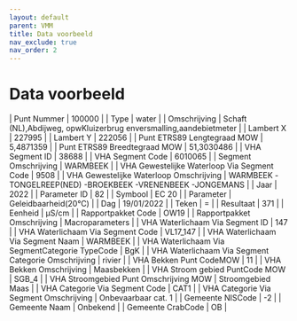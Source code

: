 ```yaml
---
layout: default
parent: VMM
title: Data voorbeeld
nav_exclude: true
nav_order: 2
---
```



# Data voorbeeld

| Punt Nummer | 100000 |
| Type | water |
| Omschrijving | Schaft (NL),Abdijweg, opwKluizerbrug enversmalling,aandebietmeter |
| Lambert X | 227995 |
| Lambert Y | 222056 |
| Punt ETRS89 Lengtegraad MOW | 5,4871359 |
| Punt ETRS89 Breedtegraad MOW | 51,3030486 |
| VHA Segment ID | 38688 |
| VHA Segment Code | 6010065 |
| Segment Omschrijving | WARMBEEK |
| VHA Gewestelijke Waterloop Via Segment Code | 9508 |
| VHA Gewestelijke Waterloop Omschrijving | WARMBEEK -TONGELREEP(NED) -BROEKBEEK -VRENENBEEK -JONGEMANS |
| Jaar | 2022 |
| Parameter ID | 82 |
| Symbool | EC 20 |
| Parameter | Geleidbaarheid(20°C) |
| Dag | 19/01/2022 |
| Teken | = |
| Resultaat | 371 |
| Eenheid | µS/cm |
| Rapportpakket Code | OW19 |
| Rapportpakket Omschrijving | Macroparameters |
| VHA Waterlichaam Via Segment ID | 147 |
| VHA Waterlichaam Via Segment Code | VL17_147 |
| VHA Waterlichaam Via Segment Naam | WARMBEEK |
| VHA Waterlichaam Via SegmentCategorie TypeCode | BgK |
| VHA Waterlichaam Via Segment Categorie Omschrijving | rivier |
| VHA Bekken Punt CodeMOW | 11 |
| VHA Bekken Omschrijving | Maasbekken |
| VHA Stroom gebied PuntCode MOW | SGB_4 |
| VHA Stroomgebied Punt Omschrijving MOW | Stroomgebied Maas |
| VHA Categorie Via Segment Code | CAT1 |
| VHA Categorie Via Segment Omschrijving | Onbevaarbaar cat. 1 |
| Gemeente NISCode | -2 |
| Gemeente Naam | Onbekend |
| Gemeente CrabCode | OB |